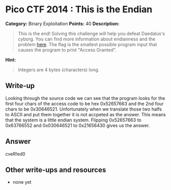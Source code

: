 # Pico CTF 2014 : This is the Endian

**Category:** Binary Exploitation
**Points:** 40
**Description:**

>This is the end! Solving this challenge will help you defeat Daedalus's cyborg. You can find more information about endianness and the problem [here](https://picoctf.com/problem-static/binary/this-is-the-endian/endian.html#1). The flag is the smallest possible program input that causes the program to print "Access Granted".

**Hint:**
>Integers are 4 bytes (characters) long.

## Write-up
Looking through the source code we can see that the program looks for the first four chars of the access code to be hex 0x52657663 and the 2nd four chars to be 0x30646521. Unfortunately when we translate those two halfs to ASCII and put them together it is not accpeted as the answer. This means that the system is a little endian system. Flipping 0x52657663 to 0x63766552 and 0x030646521 to 0x21656430 gives us the answer.

## Answer
cveR!ed0

## Other write-ups and resources

* none yet
